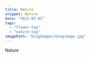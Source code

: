 ```yaml
---
title: Nature
snippet: Nature
date: "2012-02-02"
tags:
  - "flower-tag"
  - "nature-tag"
imagePath: "blogImages/blogimage.jpg"
---
```



Nature